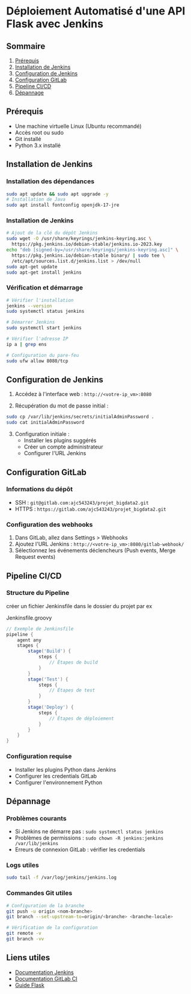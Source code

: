# Déploiement Automatisé d'une API Flask avec Jenkins

## Sommaire
1. [Prérequis](#prérequis)
2. [Installation de Jenkins](#installation-de-jenkins)
3. [Configuration de Jenkins](#configuration-de-jenkins)
4. [Configuration GitLab](#configuration-gitlab)
5. [Pipeline CI/CD](#pipeline-ci-cd)
6. [Dépannage](#dépannage)

## Prérequis
- Une machine virtuelle Linux (Ubuntu recommandé)
- Accès root ou sudo
- Git installé
- Python 3.x installé

## Installation de Jenkins
### Installation des dépendances
```bash
sudo apt update && sudo apt upgrade -y
# Installation de Java
sudo apt install fontconfig openjdk-17-jre
```

### Installation de Jenkins
```bash
# Ajout de la clé du dépôt Jenkins
sudo wget -O /usr/share/keyrings/jenkins-keyring.asc \
  https://pkg.jenkins.io/debian-stable/jenkins.io-2023.key
echo "deb [signed-by=/usr/share/keyrings/jenkins-keyring.asc]" \
  https://pkg.jenkins.io/debian-stable binary/ | sudo tee \
  /etc/apt/sources.list.d/jenkins.list > /dev/null
sudo apt-get update
sudo apt-get install jenkins
```

### Vérification et démarrage
```bash
# Vérifier l'installation
jenkins --version
sudo systemctl status jenkins

# Démarrer Jenkins
sudo systemctl start jenkins

# Vérifier l'adresse IP
ip a | grep ens

# Configuration du pare-feu
sudo ufw allow 8080/tcp
```

## Configuration de Jenkins
1. Accédez à l'interface web : `http://<votre-ip_vm>:8080`

2. Récupération du mot de passe initial :
```bash
sudo cp /var/lib/jenkins/secrets/initialAdminPassword .
sudo cat initialAdminPassword
```

3. Configuration initiale :
   - Installer les plugins suggérés
   - Créer un compte administrateur
   - Configurer l'URL Jenkins

## Configuration GitLab
### Informations du dépôt
- SSH : `git@gitlab.com:ajc543243/projet_bigdata2.git`
- HTTPS : `https://gitlab.com/ajc543243/projet_bigdata2.git`

### Configuration des webhooks
1. Dans GitLab, allez dans Settings > Webhooks
2. Ajoutez l'URL Jenkins : `http://<votre-ip_vm>:8080/gitlab-webhook/`
3. Sélectionnez les événements déclencheurs (Push events, Merge Request events)

## Pipeline CI/CD
### Structure du Pipeline
créer un fichier Jenkinsfile dans le dossier du projet par ex

Jenkinsfile.groovy
```groovy
// Exemple de Jenkinsfile
pipeline {
    agent any
    stages {
        stage('Build') {
            steps {
                // Étapes de build
            }
        }
        stage('Test') {
            steps {
                // Étapes de test
            }
        }
        stage('Deploy') {
            steps {
                // Étapes de déploiement
            }
        }
    }
}
```

### Configuration requise
- Installer les plugins Python dans Jenkins
- Configurer les credentials GitLab
- Configurer l'environnement Python

## Dépannage
### Problèmes courants
- Si Jenkins ne démarre pas : `sudo systemctl status jenkins`
- Problèmes de permissions : `sudo chown -R jenkins:jenkins /var/lib/jenkins`
- Erreurs de connexion GitLab : vérifier les credentials

### Logs utiles
```bash
sudo tail -f /var/log/jenkins/jenkins.log
```

### Commandes Git utiles
```bash
# Configuration de la branche
git push -u origin <nom-branche>
git branch --set-upstream-to=origin/<branche> <branche-locale>

# Vérification de la configuration
git remote -v
git branch -vv
```

## Liens utiles
- [Documentation Jenkins](https://www.jenkins.io/doc/)
- [Documentation GitLab CI](https://docs.gitlab.com/ee/ci/)
- [Guide Flask](https://flask.palletsprojects.com/)



